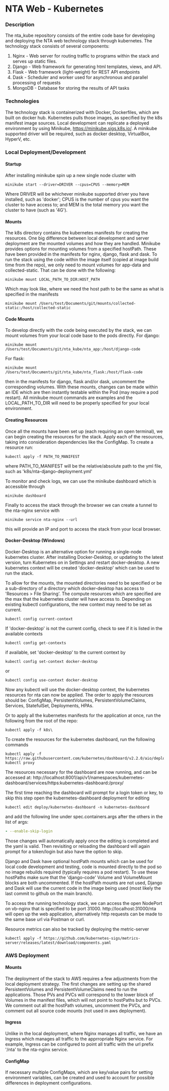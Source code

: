 # NTA Web - Kubernetes
### Description
The nta_kube repository consists of the entire code base for developing and deploying the NTA web technology stack through kubernetes. 
The technology stack consists of several components:
1. Nginx - Web server for routing traffic to programs within the stack and serves up static files.
2. Django - Web framework for generating html templates, views, and API.
3. Flask - Web framework (light-weight) for REST API endpoints
4. Dask - Scheduler and worker used for asynchronous and parallel processing of requests
5. MongoDB - Database for storing the results of API tasks

### Technologies
The technology stack is containerized with Docker, Dockerfiles, which are built on docker hub. Kubernetes pulls those images, as specified by the k8s manifest image sources. 
Local development can replicate a deployed environment by using Minikube, https://minikube.sigs.k8s.io/. A minikube supported driver will be required, such as docker desktop, VirtualBox, HyperV, etc.

### Local Deployment/Development
#### Startup
After installing minikube spin up a new single node cluster with
```
minikube start --driver=DRIVER --cpus=CPUS --memory=MEM
```
Where DRIVER will be whichever minikube supported driver you have installed, such as 'docker'; CPUS is the number of cpus you want the cluster to have access to; and MEM is the total memory you want the cluster to have (such as '4G').

#### Mounts
The k8s directory contains the kubernetes manifests for creating the resources. One big difference between local development and server deployment are the mounted volumes and how they are handled.
Minikube provides options for mounting volumes from a specified hostPath. These have been provided in the manifests for nginx, django, flask and dask.
To run the stack using the code within the image itself (copied at image build time from the repo), we only need to mount volumes for app-data and collected-static. That can be done with the following:
```
minikube mount LOCAL_PATH_TO_DIR:HOST_PATH
```
Which may look like, where we need the host path to be the same as what is specified in the manifests
```
minikube mount /Users/test/Documents/git/mounts/collected-static:/host/collected-static
```
#### Code Mounts
To develop directly with the code being executed by the stack, we can mount volumes from your local code base to the pods directly.
For django:
```commandline
minikube mount /Users/test/Documents/git/nta_kube/nta_app:/host/django-code
```
For flask:
```commandline
minikube mount /Users/test/Documents/git/nta_kube/nta_flask:/host/flask-code
```
then in the manifests for django, flask and/or dask, uncomment the corresponding volumes. With these mounts, changes can be made within an IDE which are then instantly testable within the Pod (may require a pod restart). All minikube mount commands are examples and the LOCAL_PATH_TO_DIR will need to be properly specified for your local environment.
#### Creating Resources
Once all the mounts have been set up (each requiring an open terminal), we can begin creating the resources for the stack.
Apply each of the resources, taking into consideration dependencies like the ConfigMap. To create a resource run:
```commandline
kubectl apply -f PATH_TO_MANIFEST
```
where PATH_TO_MANIFEST will be the relative/absolute path to the yml file, such as 'k8s/nta-django-deployment.yml'

To monitor and check logs, we can use the minikube dashboard which is accessible through
```commandline
minikube dashboard
```
Finally to access the stack through the browser we can create a tunnel to the nta-nginx service with
```commandline
minikube service nta-nginx --url
```
this will provide an IP and port to access the stack from your local browser.

#### Docker-Desktop (Windows)

Docker-Desktop is an alternative option for running a single-node kubernetes cluster. After installing Docker-Desktop, or updating to the latest version, turn Kubernetes on in Settings and restart docker-desktop. A new kubernetes context will be created 'docker-desktop' which can be used to run the stack.

To allow for the mounts, the mounted directories need to be specified or be a sub-directory of a directory which docker-desktop has access to 'Resources > File Sharing'. The compute resources which are specified are the max that the kubernetes cluster will have access to.
Depending on existing kubectl configurations, the new context may need to be set as current.
```commandline
kubectl config current-context
```
If 'docker-desktop' is not the current config, check to see if it is listed in the available contexts
```commandline
kubectl config get-contexts
```
if available, set 'docker-desktop' to the current context by
```commandline
kubectl config set-context docker-desktop
```
or
```commandline
kubectl config use-context docker-desktop
```
Now any kubectl will use the docker-desktop context, the kubernetes resources for nta can now be applied.
The order to apply the resources should be: ConfigMap, PersistentVolumes, PersistentVolumeClaims, Services, StatefulSet, Deployments, HPAs.

Or to apply all the kubernetes manifests for the application at once, run the following from the root of the repo:
```commandline
kubectl apply -f k8s\
```

To create the resources for the  kubernetes dashboard, run the following commands
```commandline
kubectl apply -f https://raw.githubusercontent.com/kubernetes/dashboard/v2.2.0/aio/deploy/recommended.yaml
kubectl proxy
```
The resources necessary for the dashboard are now running, and can be accessed at:
http://localhost:8001/api/v1/namespaces/kubernetes-dashboard/services/https:kubernetes-dashboard:/proxy/

The first time reaching the dashboard will prompt for a login token or key, to skip this step open the kubernetes-dashboard deployment for editing 
```commandline
kubectl edit deploy/kubernetes-dashboard -n kubernetes-dashboard
```
and add the following line under spec.containers.args after the others in the list of args:
```yaml
- --enable-skip-login
```
Those changes will automatically apply once the editing is completed and the yaml is valid. Then revisiting or reloading the dashboard will again prompt for a token/login but also have the option to skip.

Django and Dask have optional hostPath mounts which can be used for local code development and testing, code is mounted directly to the pod so no image rebuilds required (typically requires a pod restart).
To use these hostPaths make sure that the 'django-code' Volume and VolumeMount blocks are both uncommented. If the hostPath mounts are not used, Django and Dask will use the current code in the image being used (most likely the last commit to github on the main branch).

To access the running technology stack, we can access the open NodePort on vb-nginx that is specified to be port 31000. http://localhost:31000/nta will open up the web application, alternatively http requests can be made to the same base url via Postman or curl.
 
Resource metrics can also be tracked by deploying the metric-server
```commandline
kubectl apply -f https://github.com/kubernetes-sigs/metrics-server/releases/latest/download/components.yaml
```


### AWS Deployment

#### Mounts
The deployment of the stack to AWS requires a few adjustments from the local deployment strategy. The first changes are setting up the shared PersistentVolumes and PersistentVolumeClaims need to run the applications.
Those PVs and PVCs will correspond to the lower block of Volumes in the manifest files, which will not point to hostPaths but to PVCs. We comment out all the hostPath volumes, uncomment the PVCs, and comment out all source code mounts (not used in aws deployment).

#### Ingress
Unlike in the local deployment, where Nginx manages all traffic, we have an Ingress which manages all traffic to the apprropriate Nginx service. For example, Ingress can be configured to point all traffic with the url prefix '/nta' to the nta-nginx service.

#### ConfigMap
If necessary multiple ConfigMaps, which are key/value pairs for setting environment variables, can be created and used to account for possible differences in deployment configurations.
